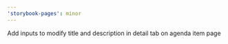 ```yaml
---
'storybook-pages': minor
---
```


Add inputs to modify title and description in detail tab on agenda item page
